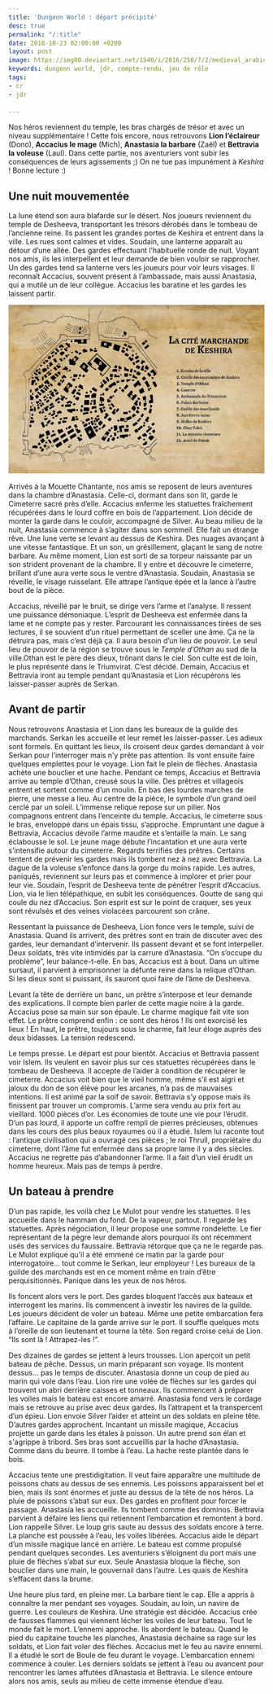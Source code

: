```yaml
---
title: 'Dungeon World : départ précipité'
desc: true
permalink: "/:title"
date: 2018-10-23 02:00:00 +0200
layout: post
image: https://img00.deviantart.net/1540/i/2016/250/7/2/medieval_arabic_city_by_hetman80-dagueke.jpg
keywords: dungeon world, jdr, compte-rendu, jeu de rôle
tags:
- cr
- jdr

---
```

Nos héros reviennent du temple, les bras chargés de trésor et avec un niveau supplémentaire ! Cette fois encore, nous retrouvons **Lion l’éclaireur** (Dono), **Accacius le mage** (Mich), **Anastasia la barbare** (Zaël) et **Bettravia la voleuse** (Laul). Dans cette partie, nos aventuriers vont subir les conséquences de leurs agissements ;) On ne tue pas impunément à _Keshira_ ! Bonne lecture :)

## Une nuit mouvementée

La lune étend son aura blafarde sur le désert. Nos joueurs reviennent du temple de Desheeva, transportant les trésors dérobés dans le tombeau de l’ancienne reine. Ils passent les grandes portes de Keshira et entrent dans la ville. Les rues sont calmes et vides. Soudain, une lanterne apparaît au détour d’une allée. Des gardes effectuant l’habituelle ronde de nuit. Voyant nos amis, ils les interpellent et leur demande de bien vouloir se rapprocher. Un des gardes tend sa lanterne vers les joueurs pour voir leurs visages. Il reconnaît Accacius, souvent présent à l’ambassade, mais aussi Anastasia, qui a mutilé un de leur collègue. Accacius les baratine et les gardes les laissent partir.

<p><img class="img-fluid" src="src/map_keshira.png" alt="Carte de Keshira" /></p>

Arrivés à la Mouette Chantante, nos amis se reposent de leurs aventures dans la chambre d’Anastasia. Celle-ci, dormant dans son lit, garde le Cimeterre sacré près d’elle. Accacius enferme les statuettes fraîchement récupérées dans le lourd coffre en bois de l’appartement. Lion décide de monter la garde dans le couloir, accompagné de Silver. Au beau milieu de la nuit, Anastasia commence à s’agiter dans son sommeil. Elle fait un étrange rêve. Une lune verte se levant au dessus de Keshira. Des nuages avançant à une vitesse fantastique. Et un son, un grésillement, glaçant le sang de notre barbare. Au même moment, Lion est sorti de sa torpeur naissante par un son strident provenant de la chambre. Il y entre et découvre le cimeterre, brillant d’une aura verte sous le ventre d’Anastasia. Soudain, Anastasia se réveille, le visage ruisselant. Elle attrape l’antique épée et la lance à l’autre bout de la pièce.

Accacius, réveillé par le bruit, se dirige vers l’arme et l’analyse. Il ressent une puissance démoniaque. L’esprit de Desheeva est enfermée dans la lame et ne compte pas y rester. Parcourant les connaissances tirées de ses lectures, il se souvient d’un rituel permettant de sceller une âme. Ça ne la détruira pas, mais c’est déjà ça. Il aura besoin d’un lieu de pouvoir. Le seul lieu de pouvoir de la région se trouve sous le _Temple d’Othan_ au sud de la ville.Othan est le père des dieux, trônant dans le ciel. Son culte est de loin, le plus représenté dans le Triumvirat. C’est décidé. Demain, Accacius et Bettravia iront au temple pendant qu’Anastasia et Lion récupérons les laisser-passer auprès de Serkan.

## Avant de partir

Nous retrouvons Anastasia et Lion dans les bureaux de la guilde des marchands. Serkan les accueille et leur remet les laisser-passer. Les adieux sont formels. En quittant les lieux, ils croisent deux gardes demandant à voir Serkan pour l’interroger mais n’y prête pas attention. Ils vont ensuite faire quelques emplettes pour le voyage. Lion fait le plein de flèches. Anastasia achète une bouclier et une hache. Pendant ce temps, Accacius et Bettravia arrive au temple d’Othan, creusé sous la ville. Des prêtres et villageois entrent et sortent comme d’un moulin. En bas des lourdes marches de pierre, une messe a lieu. Au centre de la pièce, le symbole d’un grand oeil cerclé par un soleil. L’immense relique repose sur un pilier. Nos compagnons entrent dans l’enceinte du temple. Accacius, le cimeterre sous le bras, enveloppé dans un épais tissu, s’approche. Empruntant une dague à Bettravia, Accacius dévoile l’arme maudite et s’entaille la main. Le sang éclabousse le sol. Le jeune mage débute l’incantation et une aura verte s’intensifie autour du cimeterre. Regards terrifiés des prêtres. Certains tentent de prévenir les gardes mais ils tombent nez à nez avec Bettravia. La dague de la voleuse s’enfonce dans la gorge du moins rapide. Les autres, paniqués, reviennent sur leurs pas et commence à implorer et prier pour leur vie. Soudain, l’esprit de Desheeva tente de pénétrer l’esprit d’Accacius. Lion, via le lien télépathique, en subit les conséquences. Goutte de sang qui coule du nez d’Accacius. Son esprit est sur le point de craquer, ses yeux sont révulsés et des veines violacées parcourent son crâne.

Ressentant la puissance de Desheeva, Lion fonce vers le temple, suivi de Anastasia. Quand ils arrivent, des prêtres sont en train de discuter avec des gardes, leur demandant d’intervenir. Ils passent devant et se font interpeller. Deux soldats, très vite intimidés par la carrure d’Anastasia. “On s’occupe du problème”, leur balance-t-elle. En bas, Accacius est à bout. Dans un ultime sursaut, il parvient à emprisonner la défunte reine dans la relique d’Othan. Si les dieux sont si puissant, ils sauront quoi faire de l’âme de Desheeva.

Levant la tête de derrière un banc, un prêtre s’interpose et leur demande des explications. Il compte bien parler de cette magie noire à la garde. Accacius pose sa main sur son épaule. Le charme magique fait vite son effet. Le prêtre comprend enfin : ce sont des héros ! Ils ont exorcisé les lieux ! En haut, le prêtre, toujours sous le charme, fait leur éloge auprès des deux bidasses. La tension redescend.

Le temps presse. Le départ est pour bientôt. Accacius et Bettravia passent voir Islem. Ils veulent en savoir plus sur ces statuettes récupérées dans le tombeau de Desheeva. Il accepte de l’aider à condition de récupérer le cimeterre. Accacius voit bien que le vieil homme, même s’il est aigri et jaloux du don de son élève pour les arcanes, n’a pas de mauvaises intentions. Il est animé par la soif de savoir. Bettravia s’y oppose mais ils finissent par trouver un compromis. L’arme sera vendu au prix fort au vieillard. 1000 pièces d’or. Les économies de toute une vie pour l’érudit. D’un pas lourd, il apporte un coffre rempli de pierres précieuses, obtenues dans les cours des plus beaux royaumes où il a étudié. Islem lui raconte tout : l’antique civilisation qui a ouvragé ces pièces ; le roi Thrull, propriétaire du cimeterre, dont l’âme fut enfermée dans sa propre lame il y a des siècles. Accacius ne regrette pas d’abandonner l’arme. Il a fait d’un vieil érudit un homme heureux. Mais pas de temps à perdre.

## Un bateau à prendre

D’un pas rapide, les voilà chez Le Mulot pour vendre les statuettes. Il les accueille dans le hammam du fond. De la vapeur, partout. Il regarde les statuettes. Après négociation, il leur propose une somme rondelette. Le fier représentant de la pègre leur demande alors pourquoi ils ont récemment usés des services du faussaire. Bettravia rétorque que ça ne le regarde pas. Le Mulot explique qu’il a été emmené ce matin par la garde pour interrogatoire… tout comme le Serkan, leur employeur ! Les bureaux de la guilde des marchands est en ce moment même en train d’être perquisitionnés. Panique dans les yeux de nos héros.

Ils foncent alors vers le port. Des gardes bloquent l’accès aux bateaux et interrogent les marins. Ils commencent à investir les navires de la guilde. Les joueurs décident de voler un bateau. Même une petite embarcation fera l’affaire. Le capitaine de la garde arrive sur le port. Il souffle quelques mots à l’oreille de son lieutenant et tourne la tête. Son regard croise celui de Lion. “Ils sont là ! Attrapez-les !”.

Des dizaines de gardes se jettent à leurs trousses. Lion aperçoit un petit bateau de pêche. Dessus, un marin préparant son voyage. Ils montent dessus… pas le temps de discuter. Anastasia donne un coup de pied au marin qui vole dans l’eau. Lion rire une volée de flèches sur les gardes qui trouvent un abri derrière caisses et tonneaux. Ils commencent à préparer les voiles mais le bateau est encore amarré. Anastasia fond vers le cordage mais se retrouve au prise avec deux gardes. Ils l’attrapent et la transpercent d’un épieu. Lion envoie Silver l’aider et atteint un des soldats en pleine tête. D’autres gardes approchent. Incantant un missile magique, Accacius projette un garde dans les étales à poisson. Un autre prend son élan et s'agrippe à tribord. Ses bras sont accueillis par la hache d’Anastasia. Comme dans du beurre. Il tombe à l’eau. La hache reste plantée dans le bois.

Accacius tente une prestidigitation. Il veut faire apparaître une multitude de poissons chats au dessus de ses ennemis. Les poissons apparaissent bel et bien, mais ils sont énormes et juste au dessus de la tête de nos héros. La pluie de poissons s’abat sur eux. Des gardes en profitent pour forcer le passage. Anastasia les accueille. Ils tombent comme des dominos. Bettravia parvient à défaire les liens qui retiennent l’embarcation et remontent à bord. Lion rappelle Silver. Le loup gris saute au dessus des soldats encore à terre. La planche est poussée à l’eau, les voiles libérées. Accacius aide le départ d’un missile magique lancé en arrière. Le bateau est comme propulsé pendant quelques secondes. Les aventuriers s’éloignent du port mais une pluie de flèches s’abat sur eux. Seule Anastasia bloque la flèche, son bouclier dans une main, le gouvernail dans l’autre. Les quais de Keshira s’effacent dans la brume.

Une heure plus tard, en pleine mer. La barbare tient le cap. Elle a appris à connaître la mer pendant ses voyages. Soudain, au loin, un navire de guerre. Les couleurs de Keshira. Une stratégie est décidée. Accacius crée de fausses flammes qui viennent lécher les voiles de leur bateau. Tout le monde fait le mort. L’ennemi approche. Ils abordent le bateau. Quand le pied du capitaine touche les planches, Anastasia déchaine sa rage sur les soldats, et Lion fait voler des flèches. Accacius met le feu au navire ennemi. Il a étudié le sort de Boule de feu durant le voyage. L’embarcation ennemi commence à couler. Les derniers soldats se jettent à l’eau ou avancent pour rencontrer les lames affutées d’Anastasia et Bettravia. Le silence entoure alors nos amis, seuls au milieu de cette immense étendue d’eau.